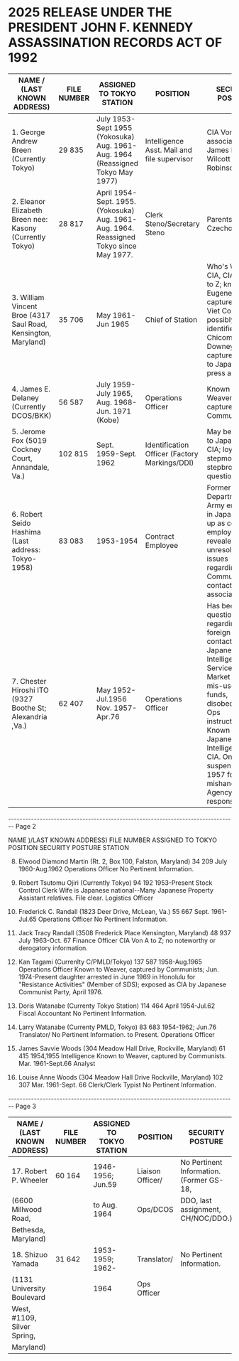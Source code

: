 # 2025 RELEASE UNDER THE PRESIDENT JOHN F. KENNEDY ASSASSINATION RECORDS ACT OF 1992

| NAME / (LAST KNOWN ADDRESS)                                    | FILE NUMBER | ASSIGNED TO TOKYO STATION                                                               | POSITION                                      | SECURITY POSTURE                                                                                                                                                                                                                                                             |
| -------------------------------------------------------------- | ----------- | --------------------------------------------------------------------------------------- | --------------------------------------------- | ---------------------------------------------------------------------------------------------------------------------------------------------------------------------------------------------------------------------------------------------------------------------------- |
| 1. George Andrew Breen (Currently Tokyo)                       | 29 835      | July 1953-Sept 1955 (Yokosuka) Aug. 1961-Aug. 1964 (Reassigned Tokyo May 1977)          | Intelligence Asst. Mail and file supervisor   | CIA Von A to Z; association with James B. Wilcott and Ray Robinson.                                                                                                                                                                                                          |
| 2. Eleanor Elizabeth Breen nee: Kasony (Currently Tokyo)       | 28 817      | April 1954-Sept. 1955. (Yokosuka) Aug. 1961-Aug. 1964. Reassigned Tokyo since May 1977. | Clerk Steno/Secretary Steno                   | Parents born in Czechoslovakia.                                                                                                                                                                                                                                              |
| 3. William Vincent Broe (4317 Saul Road, Kensington, Maryland) | 35 706      | May 1961-Jun 1965                                                                       | Chief of Station                              | Who's Who in CIA, CIA Von A to Z; known to Eugene Weaver, captured by Viet Cong; possibly identified to Chicoms via Downey capture. Known to Japanese press as CIA.                                                                                                          |
| 4. James E. Delaney (Currently DCOS/BKK)                       | 56 587      | July 1959-July 1965, Aug. 1968-Jun. 1971 (Kobe)                                         | Operations Officer                            | Known to Weaver, captured by Communists.                                                                                                                                                                                                                                     |
| 5. Jerome Fox (5019 Cockney Court, Annandale, Va.)             | 102 815     | Sept. 1959-Sept. 1962                                                                   | Identification Officer (Factory Markings/DDI) | May be known to Japanese as CIA; loyalty stepmother and stepbrother questioned.                                                                                                                                                                                              |
| 6. Robert Seido Hashima (Last address: Tokyo-1958)             | 83 083      | 1953-1954                                                                               | Contract Employee                             | Former Department of Army employee in Japan picked up as contract employee. Poly revealed unresolved issues regarding Communist contacts and/or associations.                                                                                                                |
| 7. Chester Hiroshi ITO (9327 Boothe St; Alexandria ,Va.)       | 62 407      | May 1952-Jul.1956 Nov. 1957-Apr.76                                                      | Operations Officer                            | Has been questionable regarding foreign contacts, Japanese Intelligence Services, Black Market activity, mis-use of Ops funds, disobedience of Ops instructions. Known by Japanese Intelligence as CIA. One week suspension in 1957 for mishandling Agency responsibilities. |


-------------------------------------------------------------------------------- Page 2

NAME )/LAST KNOWN ADDRESS)
FILE NUMBER ASSIGNED TO TOKYO
POSITION
SECURITY POSTURE
STATION

8. Elwood Diamond Martin
   (Rt. 2, Box 100, Falston,
   Maryland)
   34 209 July 1960-Aug.1962 Operations Officer No Pertinent Information.

9. Robert Tsutomu Ojiri
   (Currently Tokyo)
   94 192 1953-Present Stock Control Clerk Wife is Japanese national--Many Japanese
   Property Assistant relatives. File clear.
   Logistics Officer

10. Frederick C. Randall
    (1823 Deer Drive,
    McLean, Va.)
    55 667 Sept. 1961-Jul.65 Operations Officer No Pertinent Information.

11. Jack Tracy Randall
    (3508 Frederick Place
    Kensington, Maryland)
    48 937 July 1963-Oct. 67 Finance Officer CIA Von A to Z; no noteworthy or
    derogatory information.

12. Kan Tagami
    (Currenlty C/PMLD/Tokyo)
    137 587 1958-Aug.1965 Operations Officer Known to Weaver, captured by Communists;
    Jun. 1974-Present daughter arrested in June 1969 in
    Honolulu for "Resistance Activities"
    (Member of SDS); exposed as CIA by
    Japanese Communist Party, April 1976.

13. Doris Watanabe
    (Currenty Tokyo Station)
    114 464 April 1954-Jul.62 Fiscal Accountant No Pertinent Information.

14. Larry Watanabe
    (Currenty PMLD, Tokyo)
    83 683 1954-1962; Jun.76 Translator/ No Pertinent Information.
    to Present. Operations Officer

15. James Savvie Woods
    (304 Meadow Hall Drive,
    Rockville, Maryland)
    61 415 1954,1955 Intelligence Known to Weaver, captured by Communists.
    Mar. 1961-Sept.66 Analyst

16. Louise Anne Woods
    (304 Meadow Hall Drive
    Rockville, Maryland)
    102 307 Mar. 1961-Sept. 66 Clerk/Clerk Typist No Pertinent Information.


-------------------------------------------------------------------------------- Page 3

| NAME / (LAST KNOWN ADDRESS) | FILE NUMBER | ASSIGNED TO TOKYO STATION | POSITION         | SECURITY POSTURE                         |
| --------------------------- | ----------- | ------------------------- | ---------------- | ---------------------------------------- |
| 17. Robert P. Wheeler       | 60 164      | 1946-1956; Jun.59         | Liaison Officer/ | No Pertinent Information. (Former GS-18, |
| (6600 Millwood Road,        |             | to Aug. 1964              | Ops/DCOS         | DDO, last assignment, CH/NOC/DDO.)       |
| Bethesda, Maryland)         |             |                           |                  |                                          |
| 18. Shizuo Yamada           | 31 642      | 1953-1959; 1962-          | Translator/      | No Pertinent Information.                |
| (1131 University Boulevard  |             | 1964                      | Ops Officer      |                                          |
| West, #1109, Silver Spring, |             |                           |                  |                                          |
| Maryland)                   |             |                           |                  |                                          |
